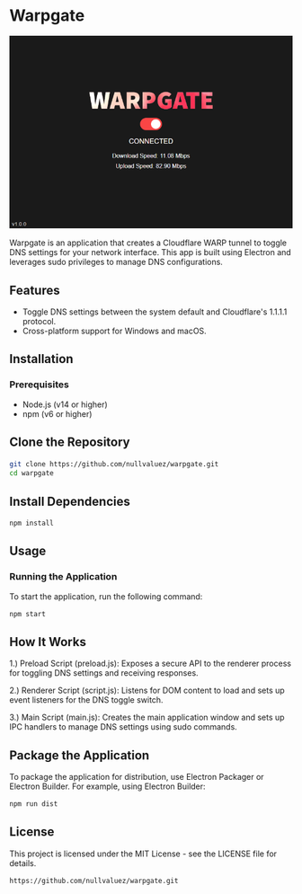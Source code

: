 # Warpgate
![WarpGate](https://github.com/nullvaluez/warpgate/blob/main/assets/images/ss.png)

Warpgate is an application that creates a Cloudflare WARP tunnel to toggle DNS settings for your network interface. This app is built using Electron and leverages sudo privileges to manage DNS configurations.

## Features

- Toggle DNS settings between the system default and Cloudflare's 1.1.1.1 protocol.
- Cross-platform support for Windows and macOS.

## Installation

### Prerequisites

- Node.js (v14 or higher)
- npm (v6 or higher)

## Clone the Repository

```bash
git clone https://github.com/nullvaluez/warpgate.git
cd warpgate
```
## Install Dependencies
```bash
npm install
```
## Usage
### Running the Application
To start the application, run the following command:
```bash
npm start
```
## How It Works
1.) Preload Script (preload.js):
Exposes a secure API to the renderer process for toggling DNS settings and receiving responses.

2.) Renderer Script (script.js):
Listens for DOM content to load and sets up event listeners for the DNS toggle switch.

3.) Main Script (main.js):
Creates the main application window and sets up IPC handlers to manage DNS settings using sudo commands.

## Package the Application
To package the application for distribution, use Electron Packager or Electron Builder. For example, using Electron Builder:
```bash
npm run dist
```

## License
This project is licensed under the MIT License - see the LICENSE file for details.
```arduino
https://github.com/nullvaluez/warpgate.git
```


